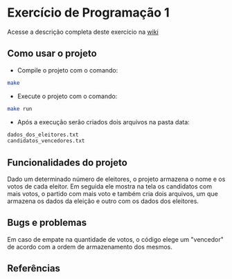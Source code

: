 # Exercício de Programação 1

Acesse a descrição completa deste exercício na [wiki](https://gitlab.com/oofga/eps_2018_2/ep1/wikis/Descricao)

## Como usar o projeto

* Compile o projeto com o comando:

```sh
make
```

* Execute o projeto com o comando:

```sh
make run
```

* Após a execução serão criados dois arquivos na pasta data:
```sh
dados_dos_eleitores.txt
candidatos_vencedores.txt
```

## Funcionalidades do projeto

Dado um determinado número de eleitores, o projeto armazena o nome e os votos de cada eleitor. Em seguida ele mostra na tela os candidatos com mais votos, o partido com mais voto e também cria dois arquivos, um que armazena os dados da eleição e outro com os dados dos eleitores.

## Bugs e problemas

Em caso de empate na quantidade de votos, o código elege um "vencedor" de acordo com a ordem de armazenamento dos mesmos.

## Referências
